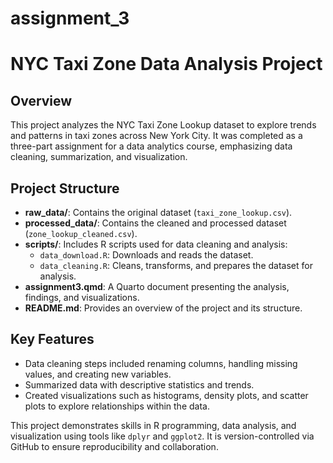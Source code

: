 # assignment_3

# NYC Taxi Zone Data Analysis Project

## Overview
This project analyzes the NYC Taxi Zone Lookup dataset to explore trends and patterns in taxi zones across New York City. It was completed as a three-part assignment for a data analytics course, emphasizing data cleaning, summarization, and visualization.

## Project Structure
- **raw_data/**: Contains the original dataset (`taxi_zone_lookup.csv`).
- **processed_data/**: Contains the cleaned and processed dataset (`zone_lookup_cleaned.csv`).
- **scripts/**: Includes R scripts used for data cleaning and analysis:
  - `data_download.R`: Downloads and reads the dataset.
  - `data_cleaning.R`: Cleans, transforms, and prepares the dataset for analysis.
- **assignment3.qmd**: A Quarto document presenting the analysis, findings, and visualizations.
- **README.md**: Provides an overview of the project and its structure.

## Key Features
- Data cleaning steps included renaming columns, handling missing values, and creating new variables.
- Summarized data with descriptive statistics and trends.
- Created visualizations such as histograms, density plots, and scatter plots to explore relationships within the data.

This project demonstrates skills in R programming, data analysis, and visualization using tools like `dplyr` and `ggplot2`. It is version-controlled via GitHub to ensure reproducibility and collaboration.

